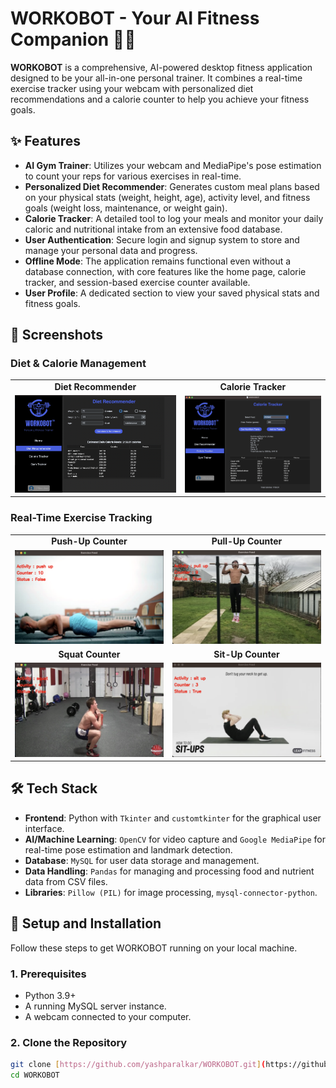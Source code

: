 # WORKOBOT - Your AI Fitness Companion 🤖💪

**WORKOBOT** is a comprehensive, AI-powered desktop fitness application designed to be your all-in-one personal trainer. It combines a real-time exercise tracker using your webcam with personalized diet recommendations and a calorie counter to help you achieve your fitness goals.

## ✨ Features

* **AI Gym Trainer**: Utilizes your webcam and MediaPipe's pose estimation to count your reps for various exercises in real-time.
* **Personalized Diet Recommender**: Generates custom meal plans based on your physical stats (weight, height, age), activity level, and fitness goals (weight loss, maintenance, or weight gain).
* **Calorie Tracker**: A detailed tool to log your meals and monitor your daily caloric and nutritional intake from an extensive food database.
* **User Authentication**: Secure login and signup system to store and manage your personal data and progress.
* **Offline Mode**: The application remains functional even without a database connection, with core features like the home page, calorie tracker, and session-based exercise counter available.
* **User Profile**: A dedicated section to view your saved physical stats and fitness goals.

## 📸 Screenshots

### Diet & Calorie Management

<table>
  <tr>
    <td align="center"><strong>Diet Recommender</strong></td>
    <td align="center"><strong>Calorie Tracker</strong></td>
  </tr>
  <tr>
    <td><img src="demo_images/diet_reco_ss.png" alt="Diet Recommender Screenshot" width="100%"></td>
    <td><img src="demo_images/calorie_tracker_ss.png" alt="Calorie Tracker Screenshot" width="100%"></td>
  </tr>
</table>

### Real-Time Exercise Tracking

<table>
  <tr>
    <td align="center"><strong>Push-Up Counter</strong></td>
    <td align="center"><strong>Pull-Up Counter</strong></td>
  </tr>
  <tr>
    <td><img src="demo_images/pushup_ss.png" alt="Push-up Tracking Screenshot" width="100%"></td>
    <td><img src="demo_images/pullup_ss.png" alt="Pull-up Tracking Screenshot" width="100%"></td>
  </tr>
  <tr>
    <td align="center"><strong>Squat Counter</strong></td>
    <td align="center"><strong>Sit-Up Counter</strong></td>
  </tr>
  <tr>
    <td><img src="demo_images/squat_ss.png" alt="Squat Tracking Screenshot" width="100%"></td>
    <td><img src="demo_images/situp_ss.png" alt="Sit-up Tracking Screenshot" width="100%"></td>
  </tr>
</table>

## 🛠️ Tech Stack

* **Frontend**: Python with `Tkinter` and `customtkinter` for the graphical user interface.
* **AI/Machine Learning**: `OpenCV` for video capture and `Google MediaPipe` for real-time pose estimation and landmark detection.
* **Database**: `MySQL` for user data storage and management.
* **Data Handling**: `Pandas` for managing and processing food and nutrient data from CSV files.
* **Libraries**: `Pillow (PIL)` for image processing, `mysql-connector-python`.

## 🚀 Setup and Installation

Follow these steps to get WORKOBOT running on your local machine.

### 1. Prerequisites

* Python 3.9+
* A running MySQL server instance.
* A webcam connected to your computer.

### 2. Clone the Repository

```bash
git clone [https://github.com/yashparalkar/WORKOBOT.git](https://github.com/yashparalkar/WORKOBOT.git)
cd WORKOBOT